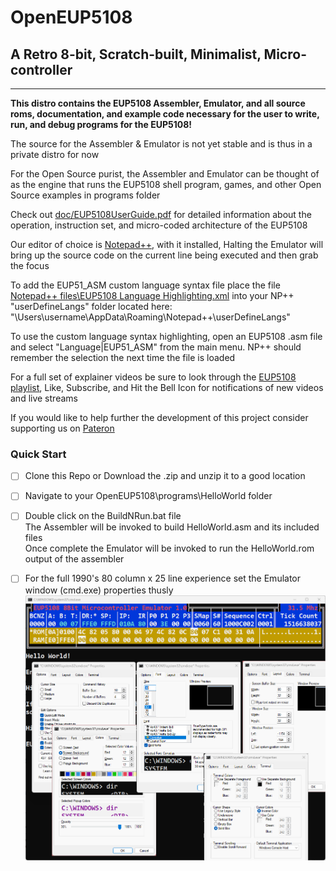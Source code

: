 # OpenEUP5108
## A Retro 8-bit, Scratch-built, Minimalist, Micro-controller
---
**This distro contains the EUP5108 Assembler, Emulator, and all source roms, documentation, and example code necessary for the user to write, run, and debug programs for the EUP5108!**

The source for the Assembler & Emulator is not yet stable and is thus in a private distro for now

For the Open Source purist, the Assembler and Emulator can be thought of as the engine that runs the EUP5108 shell program, games, and other Open Source examples in programs folder
  
Check out [doc/EUP5108UserGuide.pdf](https://github.com/Emil-DV/OpenEUP5108/blob/main/doc/EUP5108UsersGuide.pdf) for detailed information about the operation, instruction set, and micro-coded architecture of the EUP5108
  
Our editor of choice is [Notepad++](https://notepad-plus-plus.org/), with it installed, Halting the Emulator will bring up the source code on the current line being executed and then grab the focus
  
To add the EUP51_ASM custom language syntax file place the file [Notepad++ files\EUP5108 Language Highlighting.xml](https://github.com/Emil-DV/OpenEUP5108/blob/main/Notepad%2B%2B%20files/EUP5108%20Language%20Highlighting.xml) into your NP++ "userDefineLangs" folder located here: "\Users\username\AppData\Roaming\Notepad++\userDefineLangs"
  
To use the custom language syntax highlighting, open an EUP5108 .asm file and select "Language|EUP51_ASM" from the main menu. NP++ should remember the selection the next time the file is loaded
  
For a full set of explainer videos be sure to look through the [EUP5108 playlist](https://www.youtube.com/playlist?list=PLutzSUqCeqd2JNwKN7Za1qZU8AJ8HDwoR), Like, Subscribe, and Hit the Bell Icon for notifications of new videos and live streams
  
If you would like to help further the development of this project consider supporting us on [Pateron](https://www.patreon.com/eunumpluribus)

### Quick Start 

- [ ] Clone this Repo or Download the .zip and unzip it to a good location
- [ ] Navigate to your OpenEUP5108\programs\HelloWorld folder
- [ ] Double click on the BuildNRun.bat file  
      The Assembler will be invoked to build HelloWorld.asm and its included files  
      Once complete the Emulator will be invoked to run the HelloWorld.rom output of the assembler  
- [ ] For the full 1990's 80 column x 25 line experience set the Emulator window (cmd.exe) properties thusly
      ![img/cmd.exe_ Properties.png](https://github.com/Emil-DV/OpenEUP5108/blob/main/img/cmd.exe_%20Properties.png)

